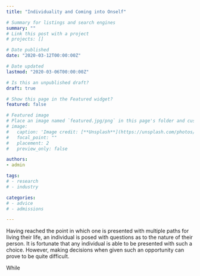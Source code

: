 ```yaml
---
title: "Individuality and Coming into Onself"

# Summary for listings and search engines
summary: ""
# Link this post with a project
# projects: []

# Date published
date: "2020-03-12T00:00:00Z"

# Date updated
lastmod: "2020-03-06T00:00:00Z"

# Is this an unpublished draft?
draft: true

# Show this page in the Featured widget?
featured: false

# Featured image
# Place an image named `featured.jpg/png` in this page's folder and customize its options here.
# image:
#   caption: 'Image credit: [**Unsplash**](https://unsplash.com/photos/CpkOjOcXdUY)'
#   focal_point: ""
#   placement: 2
#   preview_only: false

authors:
- admin

tags:
# - research
# - industry

categories:
# - advice
# - admissions

---
```

Having reached the point in which one is presented with multiple paths for living their life, an individual is posed with questions as to the nature of their person. It is fortunate that any individual is able to be presented with such a choice. However, making decisions when given such an opportunity can prove to be quite difficult.

While
